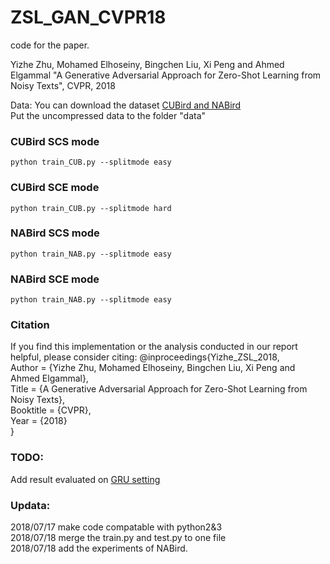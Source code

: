# ZSL_GAN_CVPR18
code for the paper.

Yizhe Zhu, Mohamed Elhoseiny, Bingchen Liu, Xi Peng and Ahmed Elgammal
"A Generative Adversarial  Approach for Zero-Shot Learning from Noisy Texts", CVPR, 2018


Data:
You can download the dataset [CUBird and NABird](https://drive.google.com/open?id=1YUcYHgv4HceHOzza8OGzMp092taKAAq1)   
Put the uncompressed data to the folder "data"


### CUBird SCS mode
```shell
python train_CUB.py --splitmode easy
```

### CUBird SCE mode
```shell
python train_CUB.py --splitmode hard
```
### NABird SCS mode
```shell
python train_NAB.py --splitmode easy
```

### NABird SCE mode
```shell
python train_NAB.py --splitmode easy
```
### Citation
If you find this implementation or the analysis conducted in our report helpful, please consider citing:
@inproceedings{Yizhe_ZSL_2018,  
    Author = {Yizhe Zhu, Mohamed Elhoseiny, Bingchen Liu, Xi Peng and Ahmed Elgammal},  
    Title = {A Generative Adversarial  Approach for Zero-Shot Learning from Noisy Texts},  
    Booktitle = {CVPR},  
    Year = {2018}  
}

### TODO:
Add result evaluated on [GRU setting](https://arxiv.org/abs/1707.00600) 

### Updata:
2018/07/17 make code compatable with python2&3   
2018/07/18 merge the train.py and test.py to one file   
2018/07/18 add the experiments of NABird. 
